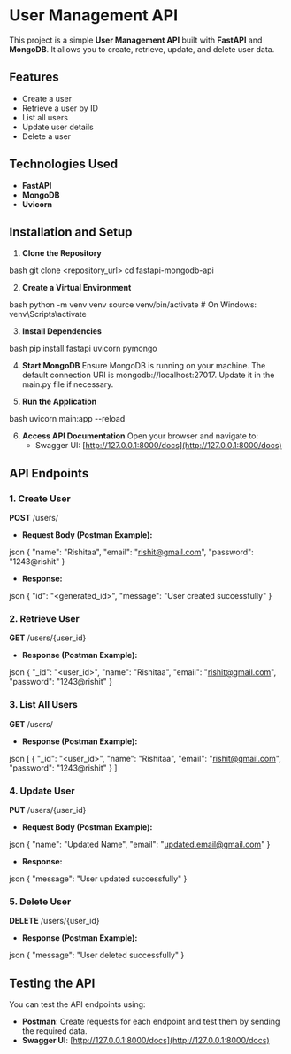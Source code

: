 # User Management API

This project is a simple **User Management API** built with **FastAPI** and **MongoDB**. It allows you to create, retrieve, update, and delete user data.

## Features
- Create a user
- Retrieve a user by ID
- List all users
- Update user details
- Delete a user

## Technologies Used
- **FastAPI**
- **MongoDB**
- **Uvicorn**

## Installation and Setup

1. **Clone the Repository**
   
bash
   git clone <repository_url>
   cd fastapi-mongodb-api


2. **Create a Virtual Environment**
   
bash
   python -m venv venv
   source venv/bin/activate   # On Windows: venv\Scripts\activate


3. **Install Dependencies**
   
bash
   pip install fastapi uvicorn pymongo


4. **Start MongoDB**
   Ensure MongoDB is running on your machine. The default connection URI is mongodb://localhost:27017. Update it in the main.py file if necessary.

5. **Run the Application**
   
bash
   uvicorn main:app --reload


6. **Access API Documentation**
   Open your browser and navigate to:
   - Swagger UI: [http://127.0.0.1:8000/docs](http://127.0.0.1:8000/docs)

## API Endpoints

### 1. Create User
**POST** /users/
- **Request Body (Postman Example):**
  
json
  {
    "name": "Rishitaa",
    "email": "rishit@gmail.com",
    "password": "1243@rishit"
  }

- **Response:**
  
json
  {
    "id": "<generated_id>",
    "message": "User created successfully"
  }


### 2. Retrieve User
**GET** /users/{user_id}
- **Response (Postman Example):**
  
json
  {
    "_id": "<user_id>",
    "name": "Rishitaa",
    "email": "rishit@gmail.com",
    "password": "1243@rishit"
  }


### 3. List All Users
**GET** /users/
- **Response (Postman Example):**
  
json
  [
    {
      "_id": "<user_id>",
      "name": "Rishitaa",
      "email": "rishit@gmail.com",
      "password": "1243@rishit"
    }
  ]


### 4. Update User
**PUT** /users/{user_id}
- **Request Body (Postman Example):**
  
json
  {
    "name": "Updated Name",
    "email": "updated.email@gmail.com"
  }

- **Response:**
  
json
  {
    "message": "User updated successfully"
  }


### 5. Delete User
**DELETE** /users/{user_id}
- **Response (Postman Example):**
  
json
  {
    "message": "User deleted successfully"
  }


## Testing the API

You can test the API endpoints using:

- **Postman**: Create requests for each endpoint and test them by sending the required data.
- **Swagger UI**: [http://127.0.0.1:8000/docs](http://127.0.0.1:8000/docs)

